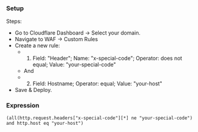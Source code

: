 ### Setup

Steps:
 - Go to Cloudflare Dashboard → Select your domain.
 - Navigate to WAF -> Custom Rules
 - Create a new rule:
    - 1. Field: "Header"; Name: "x-special-code"; Operator: does not equal; Value: "your-special-code"
    - And 
    - 2. Field: Hostname; Operator: equal; Value: "your-host"
 - Save & Deploy.


### Expression
```(all(http.request.headers["x-special-code"][*] ne "your-special-code") and http.host eq "your-host")```